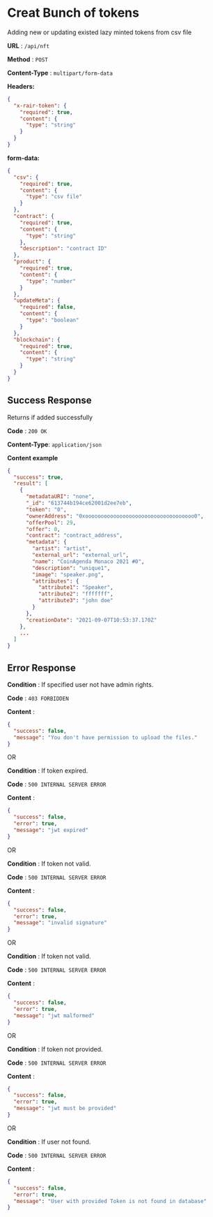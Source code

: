 # Creat Bunch of tokens

Adding new or updating existed lazy minted tokens from csv file

**URL** : `/api/nft`

**Method** : `POST`

**Content-Type** : `multipart/form-data`

**Headers:**

```json
{
  "x-rair-token": {
    "required": true,
    "content": {
      "type": "string"
    }
  }
}
```

**form-data:**

```json
{
  "csv": {
    "required": true,
    "content": {
      "type": "csv file"
    }
  },
  "contract": {
    "required": true,
    "content": {
      "type": "string"
    },
    "description": "contract ID"
  },
  "product": {
    "required": true,
    "content": {
      "type": "number"
    }
  },
  "updateMeta": {
    "required": false,
    "content": {
      "type": "boolean"
    }
  },
  "blockchain": {
    "required": true,
    "content": {
      "type": "string"
    }
  }
}
```

## Success Response

Returns if added successfully

**Code** : `200 OK`

**Content-Type**: `application/json`

**Content example**

```json
{
  "success": true,
  "result": [
    {
      "metadataURI": "none",
      "_id": "613744b194ce62001d2ee7eb",
      "token": "0",
      "ownerAddress": "0xooooooooooooooooooooooooooooooooooo0",
      "offerPool": 29,
      "offer": 0,
      "contract": "contract_address",
      "metadata": {
        "artist": "artist",
        "external_url": "external_url",
        "name": "CoinAgenda Monaco 2021 #0",
        "description": "unique1",
        "image": "speaker.png",
        "attributes": {
          "attribute1": "Speaker",
          "attribute2": "fffffff",
          "attribute3": "john doe"
        }
      },
      "creationDate": "2021-09-07T10:53:37.170Z"
    },
    ...
  ]
}
```

## Error Response

**Condition** : If specified user not have admin rights.

**Code** : `403 FORBIDDEN`

**Content** :

```json
{
  "success": false,
  "message": "You don't have permission to upload the files."
}
```

OR

**Condition** : If token expired.

**Code** : `500 INTERNAL SERVER ERROR`

**Content** :

```json
{
  "success": false,
  "error": true,
  "message": "jwt expired"
}
```

OR

**Condition** : If token not valid.

**Code** : `500 INTERNAL SERVER ERROR`

**Content** :

```json
{
  "success": false,
  "error": true,
  "message": "invalid signature"
}
```

OR

**Condition** : If token not valid.

**Code** : `500 INTERNAL SERVER ERROR`

**Content** :

```json
{
  "success": false,
  "error": true,
  "message": "jwt malformed"
}
```

OR

**Condition** : If token not provided.

**Code** : `500 INTERNAL SERVER ERROR`

**Content** :

```json
{
  "success": false,
  "error": true,
  "message": "jwt must be provided"
}
```

OR

**Condition** : If user not found.

**Code** : `500 INTERNAL SERVER ERROR`

**Content** :

```json
{
  "success": false,
  "error": true,
  "message": "User with provided Token is not found in database"
}
```
